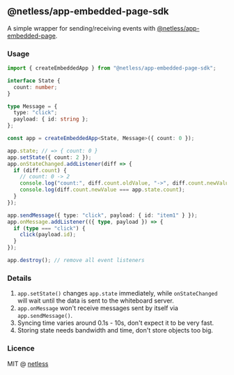 ## @netless/app-embedded-page-sdk

A simple wrapper for sending/receiving events with [@netless/app-embedded-page](https://github.com/netless-io/netless-app/tree/master/packages/app-embedded-page).

### Usage

```ts
import { createEmbeddedApp } from "@netless/app-embedded-page-sdk";

interface State {
  count: number;
}

type Message = {
  type: "click";
  payload: { id: string };
};

const app = createEmbeddedApp<State, Message>({ count: 0 });

app.state; // => { count: 0 }
app.setState({ count: 2 });
app.onStateChanged.addListener(diff => {
  if (diff.count) {
    // count: 0 -> 2
    console.log("count:", diff.count.oldValue, "->", diff.count.newValue);
    console.log(diff.count.newValue === app.state.count);
  }
});

app.sendMessage({ type: "click", payload: { id: "item1" } });
app.onMessage.addListener(({ type, payload }) => {
  if (type === "click") {
    click(payload.id);
  }
});

app.destroy(); // remove all event listeners
```

### Details

1. `app.setState()` changes `app.state` immediately, while `onStateChanged` will wait until the data is sent to the whiteboard server.
2. `app.onMessage` won't receive messages sent by itself via `app.sendMessage()`.
3. Syncing time varies around 0.1s - 10s, don't expect it to be very fast.
4. Storing state needs bandwidth and time, don't store objects too big.

### Licence

MIT @ [netless](https://github.com/netless-io)
